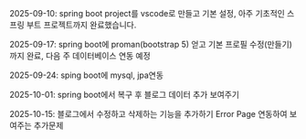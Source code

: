 2025-09-10: spring boot project를 vscode로 만들고 기본 설정, 아주 기초적인 스프링 부트 프로젝트까지 완료했습니다.

2025-09-17: spring boot에 proman(bootstrap 5) 얻고 기본 프로필 수정(만들기)까지 완료, 다음 주 데이터베이스 연동 예정

2025-09-24: sping boot에 mysql, jpa연동

2025-10-01: spring boot에서 복구 후 블로그 데이터 추가 보여주기

2025-10-15: 블로그에서 수정하고 삭제하는 기능을 추가하기 Error Page 연동하여 보여주는 추가문제